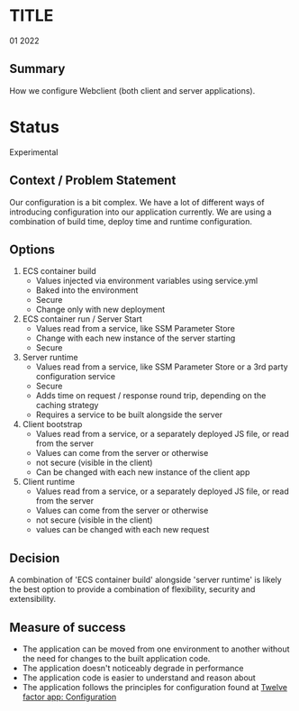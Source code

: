 # TITLE

01 2022

## Summary

How we configure Webclient (both client and server applications).

# Status

Experimental

## Context / Problem Statement

Our configuration is a bit complex. We have a lot of different ways of introducing configuration into our application currently.
We are using a combination of build time, deploy time and runtime configuration.

## Options

1. ECS container build
    * Values injected via environment variables using service.yml
    * Baked into the environment
    * Secure
    * Change only with new deployment
3. ECS container run / Server Start
    * Values read from a service, like SSM Parameter Store
    * Change with each new instance of the server starting
    * Secure
4. Server runtime
    * Values read from a service, like SSM Parameter Store or a 3rd party configuration service
    * Secure
    * Adds time on request / response round trip, depending on the caching strategy
    * Requires a service to be built alongside the server
5. Client bootstrap
    * Values read from a service, or a separately deployed JS file, or read from the server
    * Values can come from the server or otherwise
    * not secure (visible in the client)
    * Can be changed with each new instance of the client app
6. Client runtime
    * Values read from a service, or a separately deployed JS file, or read from the server
    * Values can come from the server or otherwise
    * not secure (visible in the client)
    * values can be changed with each new request

## Decision

A combination of 'ECS container build' alongside 'server runtime' is likely the best option to provide a combination of flexibility, security and extensibility.

## Measure of success

- The application can be moved from one environment to another without the need for changes to the built application code.
- The application doesn't noticeably degrade in performance
- The application code is easier to understand and reason about
- The application follows the principles for configuration found at [Twelve factor app: Configuration](https://12factor.net/config)
